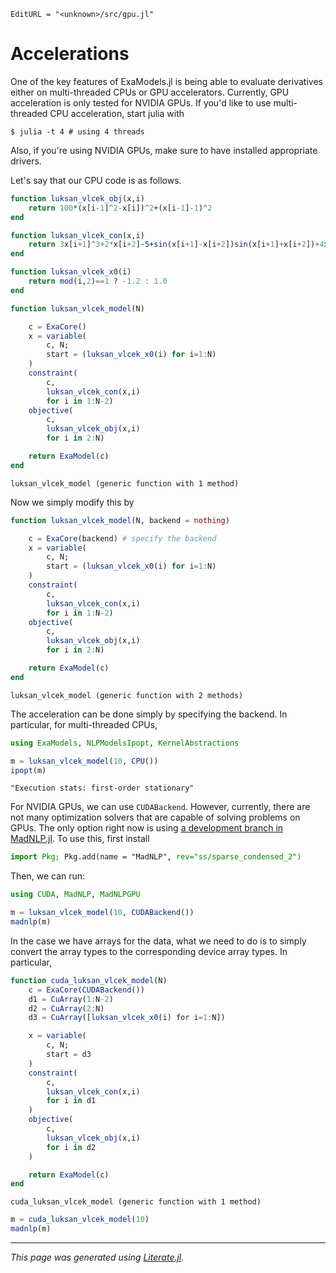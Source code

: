 ```@meta
EditURL = "<unknown>/src/gpu.jl"
```

# Accelerations
One of the key features of ExaModels.jl is being able to evaluate derivatives either on multi-threaded CPUs or GPU accelerators. Currently, GPU acceleration is only tested for NVIDIA GPUs. If you'd like to use multi-threaded CPU acceleration, start julia with
```
$ julia -t 4 # using 4 threads
```
Also, if you're using NVIDIA GPUs, make sure to have installed appropriate drivers.

Let's say that our CPU code is as follows.

````julia
function luksan_vlcek_obj(x,i)
    return 100*(x[i-1]^2-x[i])^2+(x[i-1]-1)^2
end

function luksan_vlcek_con(x,i)
    return 3x[i+1]^3+2*x[i+2]-5+sin(x[i+1]-x[i+2])sin(x[i+1]+x[i+2])+4x[i+1]-x[i]exp(x[i]-x[i+1])-3
end

function luksan_vlcek_x0(i)
    return mod(i,2)==1 ? -1.2 : 1.0
end

function luksan_vlcek_model(N)

    c = ExaCore()
    x = variable(
        c, N;
        start = (luksan_vlcek_x0(i) for i=1:N)
    )
    constraint(
        c,
        luksan_vlcek_con(x,i)
        for i in 1:N-2)
    objective(
        c,
        luksan_vlcek_obj(x,i)
        for i in 2:N)

    return ExaModel(c)
end
````

````
luksan_vlcek_model (generic function with 1 method)
````

Now we simply modify this by

````julia
function luksan_vlcek_model(N, backend = nothing)

    c = ExaCore(backend) # specify the backend
    x = variable(
        c, N;
        start = (luksan_vlcek_x0(i) for i=1:N)
    )
    constraint(
        c,
        luksan_vlcek_con(x,i)
        for i in 1:N-2)
    objective(
        c,
        luksan_vlcek_obj(x,i)
        for i in 2:N)

    return ExaModel(c)
end
````

````
luksan_vlcek_model (generic function with 2 methods)
````

The acceleration can be done simply by specifying the backend. In particular, for multi-threaded CPUs,

````julia
using ExaModels, NLPModelsIpopt, KernelAbstractions

m = luksan_vlcek_model(10, CPU())
ipopt(m)
````

````
"Execution stats: first-order stationary"
````

For NVIDIA GPUs, we can use `CUDABackend`. However, currently, there are not many optimization solvers that are capable of solving problems on GPUs. The only option right now is using [a development branch in MadNLP.jl](https://github.com/MadNLP/MadNLP.jl/tree/ss/sparse_condensed_2). To use this, first install
```julia
import Pkg; Pkg.add(name = "MadNLP", rev="ss/sparse_condensed_2")
```
Then, we can run:
```julia
using CUDA, MadNLP, MadNLPGPU

m = luksan_vlcek_model(10, CUDABackend())
madnlp(m)
```

In the case we have arrays for the data, what we need to do is to simply convert the array types to the corresponding device array types. In particular,

````julia
function cuda_luksan_vlcek_model(N)
    c = ExaCore(CUDABackend())
    d1 = CuArray(1:N-2)
    d2 = CuArray(2:N)
    d3 = CuArray([luksan_vlcek_x0(i) for i=1:N])

    x = variable(
        c, N;
        start = d3
    )
    constraint(
        c,
        luksan_vlcek_con(x,i)
        for i in d1
    )
    objective(
        c,
        luksan_vlcek_obj(x,i)
        for i in d2
    )

    return ExaModel(c)
end
````

````
cuda_luksan_vlcek_model (generic function with 1 method)
````

```julia
m = cuda_luksan_vlcek_model(10)
madnlp(m)
```

---

*This page was generated using [Literate.jl](https://github.com/fredrikekre/Literate.jl).*

